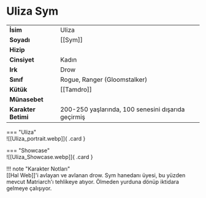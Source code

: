 # Uliza Sym  
  
<div class="grid" markdown>  
  
|  |  |  
|---|---|  
| **İsim** | Uliza |  
| **Soyadı** | [[Sym]] |  
| **Hizip** |  |  
| **Cinsiyet** | Kadın |  
| **Irk** | Drow |  
| **Sınıf** | Rogue, Ranger (Gloomstalker) |  
| **Kütük** | [[Tamdro]] |  
| **Münasebet** |  |  
| **Karakter Betimi** | 200-250 yaşlarında, 100 senesini dışarıda geçirmiş |  
  
  
=== "Uliza"  
	![[Uliza_portrait.webp]]{ .card }  
  
=== "Showcase"  
	![[Uliza_Showcase.webp]]{ .card }  
  
</div>  
  
!!! note "Karakter Notları"  
	[[Hal Web]]'i avlayan ve avlanan drow. Sym hanedanı üyesi, bu yüzden mevcut Matriarch'ı tehlikeye atıyor. Ölmeden yurduna dönüp iktidara gelmeye çalışıyor.  
